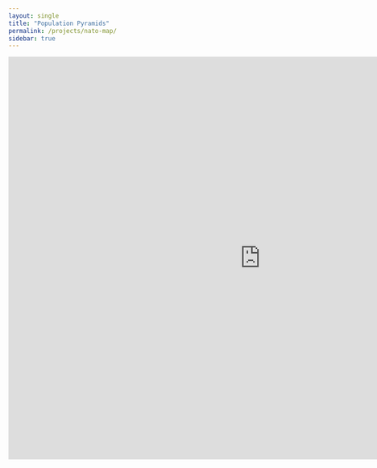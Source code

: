 ```yaml
---
layout: single
title: "Population Pyramids"
permalink: /projects/nato-map/
sidebar: true
---
```


<iframe src="https://geographix.shinyapps.io/NATO_Map/" width="1000" height="800" style="border: none;">
